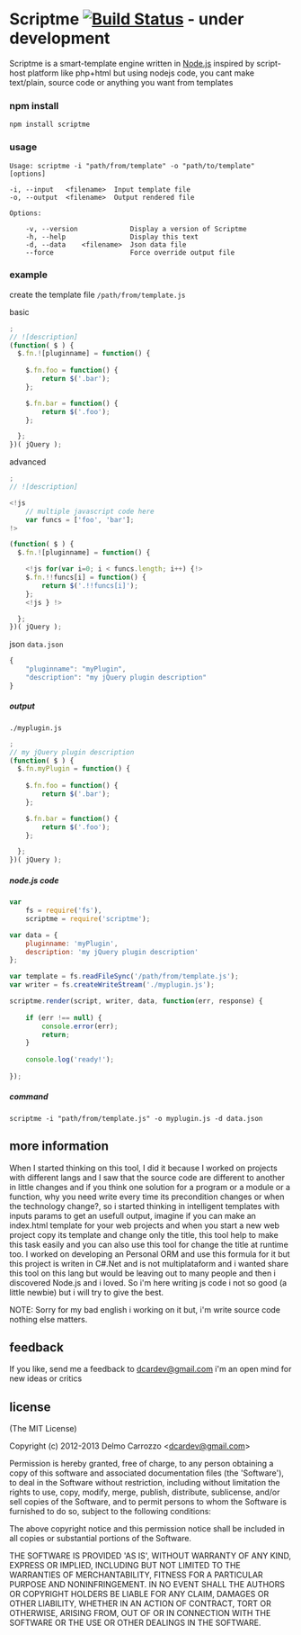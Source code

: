 # Scriptme [![Build Status](https://secure.travis-ci.org/delmosaurio/scriptme.png)](http://travis-ci.org/delmosaurio/scriptme) - under development 
 
 Scriptme is a smart-template engine written in [Node.js](http://nodejs.org/) inspired by script-host platform like php+html but using nodejs code, you cant make text/plain, source code or anything you want from templates

### npm install

```
npm install scriptme
```

### usage

```
Usage: scriptme -i "path/from/template" -o "path/to/template" [options]

-i, --input   <filename>  Input template file
-o, --output  <filename>  Output rendered file

Options:

    -v, --version             Display a version of Scriptme
    -h, --help                Display this text
    -d, --data    <filename>  Json data file
    --force                   Force override output file
```

### example

create the template file `/path/from/template.js`

basic

```javascript
;
// ![description]
(function( $ ) {
  $.fn.![pluginname] = function() {
    
    $.fn.foo = function() {
    	return $('.bar');
	};

	$.fn.bar = function() {
		return $('.foo');
	};

  };
})( jQuery );
```

advanced

```javascript
;
// ![description]

<!js 
	// multiple javascript code here
	var funcs = ['foo', 'bar'];
!>

(function( $ ) {
  $.fn.![pluginname] = function() {

    <!js for(var i=0; i < funcs.length; i++) {!>
	$.fn.!!funcs[i] = function() {
    	return $('.!!funcs[i]');
	};
	<!js } !>

  };
})( jQuery );
```

json `data.json`

```javascript
{
    "pluginname": "myPlugin",
    "description": "my jQuery plugin description"
}
```

##### output

`./myplugin.js`

```javascript
;
// my jQuery plugin description
(function( $ ) {
  $.fn.myPlugin = function() {
    
    $.fn.foo = function() {
    	return $('.bar');
	};

	$.fn.bar = function() {
		return $('.foo');
	};

  };
})( jQuery );
```

##### node.js code

```javascript
var 
    fs = require('fs'),
    scriptme = require('scriptme');

var data = {
	pluginname: 'myPlugin',
	description: 'my jQuery plugin description'
};

var template = fs.readFileSync('/path/from/template.js');
var writer = fs.createWriteStream('./myplugin.js');

scriptme.render(script, writer, data, function(err, response) {
	
	if (err !== null) {
		console.error(err);	
		return;
	}
	
	console.log('ready!');	
	
});

```

##### command

```
scriptme -i "path/from/template.js" -o myplugin.js -d data.json
```

## more information

When I started thinking on this tool, I did it because I worked on projects with different langs
and I saw that  the source code are different to another in little changes and if you think one solution
for a program or a module or a function, why you need write every time its precondition changes 
or when the technology change?, so i started thinking in intelligent templates with inputs params
to get an usefull output, imagine if you can make an index.html template for your web projects and 
when you start a new web project copy its template and change only the title, this tool help to make this
task easily and you can also use this tool for change the title at runtime too.
I worked on developing an Personal ORM and use this formula for it but this project is writen in C#.Net and
is not multiplataform and i wanted share this tool on this lang but would be leaving out to many people and 
then i discovered Node.js and i loved.
So i'm here writing js code i not so good (a little newbie) but i will try to give the best.

NOTE: Sorry for my bad english i working on it but, i'm write source code nothing else matters.

## feedback 

If you like, send me a feedback to <dcardev@gmail.com> i'm an open mind for new ideas or critics

## license 

(The MIT License)

Copyright (c) 2012-2013 Delmo Carrozzo &lt;dcardev@gmail.com&gt;

Permission is hereby granted, free of charge, to any person obtaining
a copy of this software and associated documentation files (the
'Software'), to deal in the Software without restriction, including
without limitation the rights to use, copy, modify, merge, publish,
distribute, sublicense, and/or sell copies of the Software, and to
permit persons to whom the Software is furnished to do so, subject to
the following conditions:

The above copyright notice and this permission notice shall be
included in all copies or substantial portions of the Software.

THE SOFTWARE IS PROVIDED 'AS IS', WITHOUT WARRANTY OF ANY KIND,
EXPRESS OR IMPLIED, INCLUDING BUT NOT LIMITED TO THE WARRANTIES OF
MERCHANTABILITY, FITNESS FOR A PARTICULAR PURPOSE AND NONINFRINGEMENT.
IN NO EVENT SHALL THE AUTHORS OR COPYRIGHT HOLDERS BE LIABLE FOR ANY
CLAIM, DAMAGES OR OTHER LIABILITY, WHETHER IN AN ACTION OF CONTRACT,
TORT OR OTHERWISE, ARISING FROM, OUT OF OR IN CONNECTION WITH THE
SOFTWARE OR THE USE OR OTHER DEALINGS IN THE SOFTWARE.
